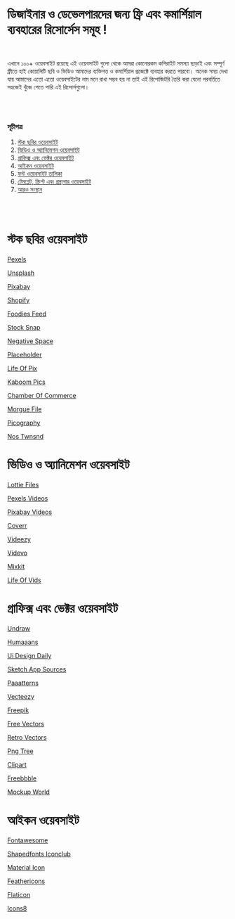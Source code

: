<h1>ডিজাইনার ও ডেভেলপারদের জন্য ফ্রি এবং কমার্শিয়াল ব্যবহারের রিসোর্সেস সমূহ !</h1>

<br>

এখানে ১০০+ ওয়েবসাইট রয়েছে এই ওয়েবসাইট গুলো থেকে আমরা কোনোরকম  কপিরাইট সমস্যা ছাড়াই এবং সম্পূর্ণ ফ্রীতে হাই কোয়ালিটি ছবি ও ভিডিও আমাদের ব্যক্তিগত ও কমার্শিয়াল প্রজেক্টে ব্যবহার করতে পারবো। অনেক সময় দেখা যায় আমাদের এতো এতো ওয়েবসাইটের নাম মনে রাখা সম্ভব হয় না তাই এই রিপোজিটরি তৈরি করা যেনো পরবর্তিতে সহজেই খুঁজে পেতে পারি এই রিসোর্সগুলো।

<br><br>

<h3>সূচীপত্র</h3>
<ol>
<li><a href='#stockphoto'>স্টক ছবির ওয়েবসাইট</a></li>
<li><a href ='#'>ভিডিও ও অ্যানিমেশন ওয়েবসাইট</a></li>
<li><a href='#'>গ্রাফিক্স এবং ভেক্টর ওয়েবসাইট</a></li>
<li><a href='#'>আইকন ওয়েবসাইট</a></li>
<li><a href='#'>ফন্ট ওয়েবসাইট তালিকা</a></li>
<li><a href='#'>টেমপ্লেট, স্ক্রিপ্ট এবং গ্রন্থাগার ওয়েবসাইট</a></li>
<li><a href='#'>আরও সংস্থান</a></li>
</ol>

<br><br>

# স্টক ছবির ওয়েবসাইট

[Pexels](https://www.pexels.com)

[Unsplash](https://unsplash.com)

[Pixabay](https://pixabay.com)

[Shopify](https://burst.shopify.com)

[Foodies Feed](https://www.foodiesfeed.com)

[Stock Snap](https://stocksnap.io)

[Negative Space](https://negativespace.co/)

[Placeholder](https://placeholder.com/)

[Life Of Pix](https://www.lifeofpix.com/)

[Kaboom Pics](https://kaboompics.com/)

[Chamber Of Commerce](https://www.chamberofcommerce.org/findaphoto/)

[Morgue File](https://morguefile.com/photos/morguefile/1/pop)

[Picography](https://picography.co/)

[Nos Twnsnd](https://nos.twnsnd.co/)




# ভিডিও ও অ্যানিমেশন ওয়েবসাইট

[Lottie Files](https://lottiefiles.com/)

[Pexels Videos](https://www.pexels.com/videos/)

[Pixabay Videos](https://pixabay.com/videos/)

[Coverr](https://coverr.co/)

[Videezy](https://www.videezy.com/)

[Videvo](https://www.videvo.net/stock-video-footage/)

[Mixkit](https://mixkit.co/free-stock-video/)

[Life Of Vids](https://www.lifeofvids.com/)



# গ্রাফিক্স এবং ভেক্টর ওয়েবসাইট


[Undraw](https://undraw.co/illustrations)

[Humaaans](https://www.humaaans.com/)

[Ui Design Daily](https://uidesigndaily.com/)

[Sketch App Sources](https://www.sketchappsources.com/)

[Paaatterns](https://products.ls.graphics/paaatterns/)

[Vecteezy](https://www.vecteezy.com/)

[Freepik](https://www.freepik.com/)

[Free Vectors](https://www.freevectors.net/)

[Retro Vectors](http://retrovectors.com/)

[Png Tree](https://pngtree.com/free-vectors)

[Clipart](https://www.clipart.email/)

[Freebbble](http://freebbble.com/)

[Mockup World](https://www.mockupworld.co/)



# আইকন ওয়েবসাইট



[Fontawesome](https://fontawesome.com/)

[Shapedfonts Iconclub](https://shapedfonts.com/iconclub/)

[Material Icon](https://material.io/resources/icons/)

[Feathericons](https://feathericons.com/)

[Flaticon](https://www.flaticon.com/)

[Icons8](https://icons8.com/)


